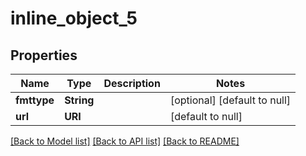 # inline_object_5
## Properties

Name | Type | Description | Notes
------------ | ------------- | ------------- | -------------
**fmttype** | **String** |  | [optional] [default to null]
**url** | **URI** |  | [default to null]

[[Back to Model list]](../README.md#documentation-for-models) [[Back to API list]](../README.md#documentation-for-api-endpoints) [[Back to README]](../README.md)

